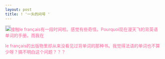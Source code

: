 ```yaml
---
layout: post
title: ! '一头的问号 '
---
```


<p><img src="/fayu/modules/tinymce/tinymce/jscripts/tiny_mce/plugins/emotions/images/smiley-innocent.gif" width="18" height="18" /><font color="#ff6699">接触le français有一段时间啦。感觉有些奇怪。Pourquoi现在漫天飞的背英语单词的手册。而我在</font></p>
<p><font color="#ff6699">le français的出版物里却从来没看见过背单词的那种书。我觉得法语的单词也不算少呀？搞不明白这个问题？？？</font></p>
<p></p>
